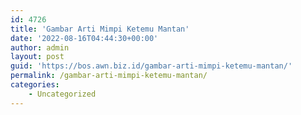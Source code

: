 ```yaml
---
id: 4726
title: 'Gambar Arti Mimpi Ketemu Mantan'
date: '2022-08-16T04:44:30+00:00'
author: admin
layout: post
guid: 'https://bos.awn.biz.id/gambar-arti-mimpi-ketemu-mantan/'
permalink: /gambar-arti-mimpi-ketemu-mantan/
categories:
    - Uncategorized
---
```


